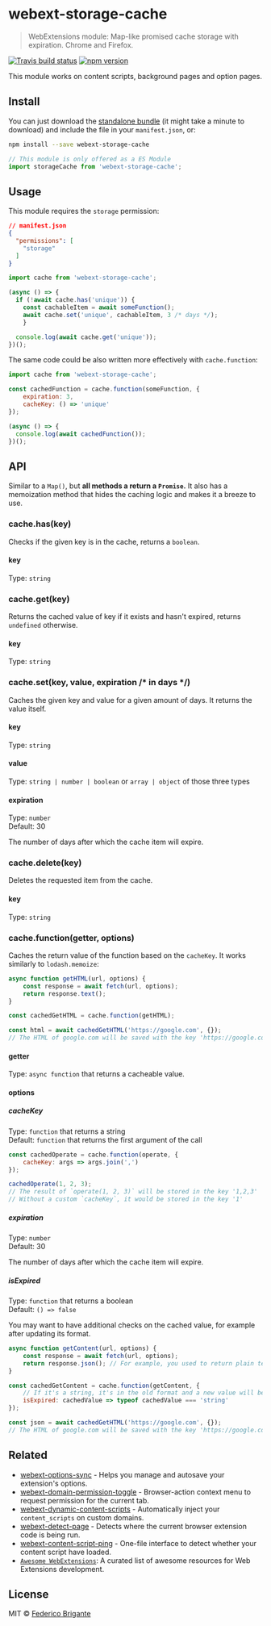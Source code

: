 # webext-storage-cache

> WebExtensions module: Map-like promised cache storage with expiration. Chrome and Firefox.

[![Travis build status](https://api.travis-ci.com/fregante/webext-storage-cache.svg?branch=master)](https://travis-ci.com/fregante/webext-storage-cache)
[![npm version](https://img.shields.io/npm/v/webext-storage-cache.svg)](https://www.npmjs.com/package/webext-storage-cache)

This module works on content scripts, background pages and option pages.

## Install

You can just download the [standalone bundle](https://packd.fregante.now.sh/webext-storage-cache@latest?name=storageCache) (it might take a minute to download) and include the file in your `manifest.json`, or:

```sh
npm install --save webext-storage-cache
```

```js
// This module is only offered as a ES Module
import storageCache from 'webext-storage-cache';
```

## Usage

This module requires the `storage` permission:

```json
// manifest.json
{
  "permissions": [
    "storage"
  ]
}
```

```js
import cache from 'webext-storage-cache';

(async () => {
  if (!await cache.has('unique')) {
    const cachableItem = await someFunction();
    await cache.set('unique', cachableItem, 3 /* days */);
	}

  console.log(await cache.get('unique'));
})();
```

The same code could be also written more effectively with `cache.function`:

```js
import cache from 'webext-storage-cache';

const cachedFunction = cache.function(someFunction, {
	expiration: 3,
	cacheKey: () => 'unique'
});

(async () => {
  console.log(await cachedFunction());
})();
```

## API

Similar to a `Map()`, but **all methods a return a `Promise`.** It also has a memoization method that hides the caching logic and makes it a breeze to use.

### cache.has(key)

Checks if the given key is in the cache, returns a `boolean`.

#### key

Type: `string`

### cache.get(key)

Returns the cached value of key if it exists and hasn't expired, returns `undefined` otherwise.

#### key

Type: `string`

### cache.set(key, value, expiration /* in days */)

Caches the given key and value for a given amount of days. It returns the value itself.

#### key

Type: `string`

#### value

Type: `string | number | boolean` or `array | object` of those three types

#### expiration

Type: `number`<br>
Default: 30

The number of days after which the cache item will expire.

### cache.delete(key)

Deletes the requested item from the cache.

#### key

Type: `string`

### cache.function(getter, options)

Caches the return value of the function based on the `cacheKey`. It works similarly to `lodash.memoize`:

```js
async function getHTML(url, options) {
	const response = await fetch(url, options);
	return response.text();
}

const cachedGetHTML = cache.function(getHTML);

const html = await cachedGetHTML('https://google.com', {});
// The HTML of google.com will be saved with the key 'https://google.com'
```

#### getter

Type: `async function` that returns a cacheable value.

#### options

##### cacheKey

Type: `function` that returns a string<br>
Default: `function` that returns the first argument of the call

```js
const cachedOperate = cache.function(operate, {
	cacheKey: args => args.join(',')
});

cachedOperate(1, 2, 3);
// The result of `operate(1, 2, 3)` will be stored in the key '1,2,3'
// Without a custom `cacheKey`, it would be stored in the key '1'
```

##### expiration

Type: `number`<br>
Default: 30

The number of days after which the cache item will expire.

##### isExpired

Type: `function` that returns a boolean<br>
Default: `() => false`

You may want to have additional checks on the cached value, for example after updating its format.

```js
async function getContent(url, options) {
	const response = await fetch(url, options);
	return response.json(); // For example, you used to return plain text, now you return a JSON object
}

const cachedGetContent = cache.function(getContent, {
	// If it's a string, it's in the old format and a new value will be fetched and cached
	isExpired: cachedValue => typeof cachedValue === 'string'
});

const json = await cachedGetHTML('https://google.com', {});
// The HTML of google.com will be saved with the key 'https://google.com'
```

## Related

* [webext-options-sync](https://github.com/fregante/webext-options-sync) - Helps you manage and autosave your extension's options.
* [webext-domain-permission-toggle](https://github.com/fregante/webext-domain-permission-toggle) - Browser-action context menu to request permission for the current tab.
* [webext-dynamic-content-scripts](https://github.com/fregante/webext-dynamic-content-scripts) - Automatically inject your `content_scripts` on custom domains.
* [webext-detect-page](https://github.com/fregante/webext-detect-page) - Detects where the current browser extension code is being run.
* [webext-content-script-ping](https://github.com/fregante/webext-content-script-ping) - One-file interface to detect whether your content script have loaded.
* [`Awesome WebExtensions`](https://github.com/fregante/Awesome-WebExtensions): A curated list of awesome resources for Web Extensions development.

## License

MIT © [Federico Brigante](https://bfred.it)
